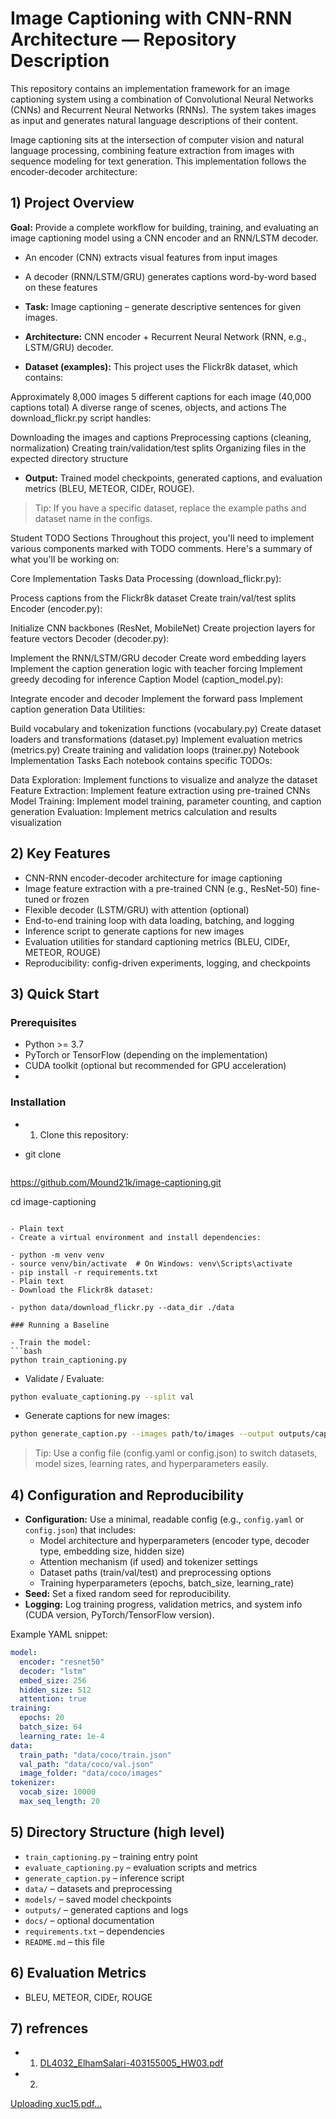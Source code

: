 # Image Captioning with CNN-RNN Architecture — Repository Description
This repository contains an implementation framework for an image captioning system using a combination of Convolutional Neural Networks (CNNs) and Recurrent Neural Networks (RNNs). The system takes images as input and generates natural language descriptions of their content.

Image captioning sits at the intersection of computer vision and natural language processing, combining feature extraction from images with sequence modeling for text generation. This implementation follows the encoder-decoder architecture:


## 1) Project Overview

**Goal:** Provide a complete workflow for building, training, and evaluating an image captioning model using a CNN encoder and an RNN/LSTM decoder.


- An encoder (CNN) extracts visual features from input images
- A decoder (RNN/LSTM/GRU) generates captions word-by-word based on these features

- **Task:** Image captioning – generate descriptive sentences for given images.
- **Architecture:** CNN encoder + Recurrent Neural Network (RNN, e.g., LSTM/GRU) decoder.
- **Dataset (examples):** This project uses the Flickr8k dataset, which contains:

Approximately 8,000 images
5 different captions for each image (40,000 captions total)
A diverse range of scenes, objects, and actions
The download_flickr.py script handles:

Downloading the images and captions
Preprocessing captions (cleaning, normalization)
Creating train/validation/test splits
Organizing files in the expected directory structure
- **Output:** Trained model checkpoints, generated captions, and evaluation metrics (BLEU, METEOR, CIDEr, ROUGE).

> Tip: If you have a specific dataset, replace the example paths and dataset name in the configs.

Student TODO Sections
Throughout this project, you'll need to implement various components marked with TODO comments. Here's a summary of what you'll be working on:

Core Implementation Tasks
Data Processing (download_flickr.py):

Process captions from the Flickr8k dataset
Create train/val/test splits
Encoder (encoder.py):

Initialize CNN backbones (ResNet, MobileNet)
Create projection layers for feature vectors
Decoder (decoder.py):

Implement the RNN/LSTM/GRU decoder
Create word embedding layers
Implement the caption generation logic with teacher forcing
Implement greedy decoding for inference
Caption Model (caption_model.py):

Integrate encoder and decoder
Implement the forward pass
Implement caption generation
Data Utilities:

Build vocabulary and tokenization functions (vocabulary.py)
Create dataset loaders and transformations (dataset.py)
Implement evaluation metrics (metrics.py)
Create training and validation loops (trainer.py)
Notebook Implementation Tasks
Each notebook contains specific TODOs:

Data Exploration: Implement functions to visualize and analyze the dataset
Feature Extraction: Implement feature extraction using pre-trained CNNs
Model Training: Implement model training, parameter counting, and caption generation
Evaluation: Implement metrics calculation and results visualization

## 2) Key Features

- CNN-RNN encoder-decoder architecture for image captioning
- Image feature extraction with a pre-trained CNN (e.g., ResNet-50) fine-tuned or frozen
- Flexible decoder (LSTM/GRU) with attention (optional)
- End-to-end training loop with data loading, batching, and logging
- Inference script to generate captions for new images
- Evaluation utilities for standard captioning metrics (BLEU, CIDEr, METEOR, ROUGE)
- Reproducibility: config-driven experiments, logging, and checkpoints

## 3) Quick Start

### Prerequisites
- Python >= 3.7
- PyTorch or TensorFlow (depending on the implementation)
- CUDA toolkit (optional but recommended for GPU acceleration)
- 
### Installation
- 1) Clone this repository:

- git clone
  ```bash
 https://github.com/Mound21k/image-captioning.git

cd image-captioning
 ```

 - Plain text
- Create a virtual environment and install dependencies:

- python -m venv venv
- source venv/bin/activate  # On Windows: venv\Scripts\activate
- pip install -r requirements.txt
- Plain text
- Download the Flickr8k dataset:

- python data/download_flickr.py --data_dir ./data

### Running a Baseline

- Train the model:
```bash
python train_captioning.py
```

- Validate / Evaluate:
```bash
python evaluate_captioning.py --split val
```

- Generate captions for new images:
```bash
python generate_caption.py --images path/to/images --output outputs/captions.json
```

> Tip: Use a config file (config.yaml or config.json) to switch datasets, model sizes, learning rates, and hyperparameters easily.

## 4) Configuration and Reproducibility

- **Configuration:** Use a minimal, readable config (e.g., `config.yaml` or `config.json`) that includes:
  - Model architecture and hyperparameters (encoder type, decoder type, embedding size, hidden size)
  - Attention mechanism (if used) and tokenizer settings
  - Dataset paths (train/val/test) and preprocessing options
  - Training hyperparameters (epochs, batch_size, learning_rate)
- **Seed:** Set a fixed random seed for reproducibility.
- **Logging:** Log training progress, validation metrics, and system info (CUDA version, PyTorch/TensorFlow version).

Example YAML snippet:
```yaml
model:
  encoder: "resnet50"
  decoder: "lstm"
  embed_size: 256
  hidden_size: 512
  attention: true
training:
  epochs: 20
  batch_size: 64
  learning_rate: 1e-4
data:
  train_path: "data/coco/train.json"
  val_path: "data/coco/val.json"
  image_folder: "data/coco/images"
tokenizer:
  vocab_size: 10000
  max_seq_length: 20
```

## 5) Directory Structure (high level)

- `train_captioning.py` – training entry point
- `evaluate_captioning.py` – evaluation scripts and metrics
- `generate_caption.py` – inference script
- `data/` – datasets and preprocessing
- `models/` – saved model checkpoints
- `outputs/` – generated captions and logs
- `docs/` – optional documentation
- `requirements.txt` – dependencies
- `README.md` – this file

## 6) Evaluation Metrics

- BLEU, METEOR, CIDEr, ROUGE

## 7) refrences
- 1. [DL4032_ElhamSalari-403155005_HW03.pdf](https://github.com/user-attachments/files/22248140/DL4032_ElhamSalari-403155005_HW03.pdf)
-  2. 
[Uploading xuc15.pdf…]()
